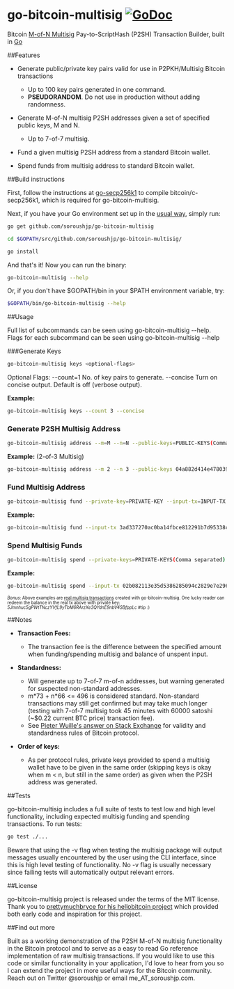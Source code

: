 # go-bitcoin-multisig [![GoDoc](https://godoc.org/github.com/soroushjp/go-bitcoin-multisig?status.svg)](https://godoc.org/github.com/soroushjp/go-bitcoin-multisig)

Bitcoin [M-of-N Multisig](https://bitcoin.org/en/developer-guide#escrow-and-arbitration) Pay-to-ScriptHash (P2SH) Transaction Builder, built in [Go](https://golang.org/)

##Features

* Generate public/private key pairs valid for use in P2PKH/Multisig Bitcoin transactions
	- Up to 100 key pairs generated in one command.
	- **PSEUDORANDOM**. Do not use in production without adding randomness.

* Generate M-of-N multisig P2SH addresses given a set of specified public keys, M and N.
	- Up to 7-of-7 multisig.

* Fund a given multisig P2SH address from a standard Bitcoin wallet.

* Spend funds from multisig address to standard Bitcoin wallet.

##Build instructions

First, follow the instructions at [go-secp256k1](https://github.com/toxeus/go-secp256k1) to compile bitcoin/c-secp256k1, which is required for go-bitcoin-multisig.

Next, if you have your Go environment set up in the [usual way](https://golang.org/doc/code.html), simply run:

```bash
go get github.com/soroushjp/go-bitcoin-multisig

cd $GOPATH/src/github.com/soroushjp/go-bitcoin-multisig/

go install
```

And that's it! Now you can run the binary:

```bash
go-bitcoin-multisig --help
```

Or, if you don't have $GOPATH/bin in your $PATH environment variable, try:

```bash
$GOPATH/bin/go-bitcoin-multisig --help
```

##Usage

Full list of subcommands can be seen using go-bitcoin-multisig --help.
Flags for each subcommand can be seen using go-bitcoin-multisig <subcommand> --help

###Generate Keys

```bash
go-bitcoin-multisig keys <optional-flags>
```

Optional Flags:
  --count=1  No. of key pairs to generate.
  --concise  Turn on concise output. Default is off (verbose output).

**Example:**

```bash
go-bitcoin-multisig keys --count 3 --concise
```

### Generate P2SH Multisig Address

```bash
go-bitcoin-multisig address --m=M --n=N --public-keys=PUBLIC-KEYS(Comma separated, Hex format)
```

**Example:** (2-of-3 Multisig)

```bash
go-bitcoin-multisig address --m 2 --n 3 --public-keys 04a882d414e478039cd5b52a92ffb13dd5e6bd4515497439dffd691a0f12af9575fa349b5694ed3155b136f09e63975a1700c9f4d4df849323dac06cf3bd6458cd,046ce31db9bdd543e72fe3039a1f1c047dab87037c36a669ff90e28da1848f640de68c2fe913d363a51154a0c62d7adea1b822d05035077418267b1a1379790187,0411ffd36c70776538d079fbae117dc38effafb33304af83ce4894589747aee1ef992f63280567f52f5ba870678b4ab4ff6c8ea600bd217870a8b4f1f09f3a8e83 
```

### Fund Multisig Address

```bash
go-bitcoin-multisig fund --private-key=PRIVATE-KEY --input-tx=INPUT-TX --amount=AMOUNT --destination=DESTINATION
```

**Example:**

```bash
go-bitcoin-multisig fund --input-tx 3ad337270ac0ba14fbce812291b7d95338c878709ea8123a4d88c3c29efbc6ac --private-key 5JJyqG4bb15zqi7fTA4b227aUxQhBo1Ux6qX69ngeXYLr7fk2hs --destination 347N1Thc213QqfYCz3PZkjoJpNv5b14kBd --amount 65600
```

### Spend Multisig Funds

```bash
go-bitcoin-multisig spend --private-keys=PRIVATE-KEYS(Comma separated) --destination=DESTINATION --redeemScript=REDEEMSCRIPT --input-tx=INPUT-TX --amount=AMOUNT
```

**Example:**

```bash
go-bitcoin-multisig spend --input-tx 02b082113e35d5386285094c2829e7e2963fa0b5369fb7f4b79c4c90877dcd3d --amount 55600 --destination 18tiB1yNTzJMCg6bQS1Eh29dvJngq8QTfx --private-keys 5JruagvxNLXTnkksyLMfgFgf3CagJ3Ekxu5oGxpTm5mPfTAPez3,5JjHVMwJdjPEPQhq34WMUhzLcEd4SD7HgZktEh8WHstWcCLRceV --redeemScript 524104a882d414e478039cd5b52a92ffb13dd5e6bd4515497439dffd691a0f12af9575fa349b5694ed3155b136f09e63975a1700c9f4d4df849323dac06cf3bd6458cd41046ce31db9bdd543e72fe3039a1f1c047dab87037c36a669ff90e28da1848f640de68c2fe913d363a51154a0c62d7adea1b822d05035077418267b1a1379790187410411ffd36c70776538d079fbae117dc38effafb33304af83ce4894589747aee1ef992f63280567f52f5ba870678b4ab4ff6c8ea600bd217870a8b4f1f09f3a8e8353ae
```

<sub><sup>*Bonus*: Above examples are [real multisig transactions](https://blockchain.info/tx/eeab3ef6cbea5f812b1bb8b8270a163b781eb7cde10ae5a7d8a3f452a57dca93) created with go-bitcoin-multisig. One lucky reader can redeem the balance in the real tx above with private key: *5Jmnhuc5gPWtTNczYVfL9yTbM6RArzXe3QYdnE9nbV4SBfppLc* #tip :)</sub></sup>

##Notes

* **Transaction Fees:**
	* The transaction fee is the difference between the specified amount when funding/spending multisig and balance of unspent input. 

* **Standardness:**
	* Will generate up to 7-of-7 m-of-n addresses, but warning generated for suspected non-standard addresses. 
	* m\*73 + n\*66 <= 496 is considered standard. Non-standard transactions may still get confirmed but may take much longer (testing with 7-of-7 multisig took 45 minutes with 60000 satoshi (~$0.22 current BTC price) transaction fee).
	* See [Pieter Wuille's answer on Stack Exchange](http://bitcoin.stackexchange.com/questions/23893/what-are-the-limits-of-m-and-n-in-m-of-n-multisig-addresses) for validity and standardness rules of Bitcoin protocol.

* **Order of keys:**
	* As per protocol rules, private keys provided to spend a multisig wallet have to be given in the same order (skipping keys is okay when m < n, but still in the same order) as given when the P2SH address was generated.

##Tests

go-bitcoin-multisig includes a full suite of tests to test low and high level functionality, including expected multisig funding and spending transactions. To run tests:

```bash
go test ./...
```

Beware that using the -v flag when testing the multisig package will output messages usually encountered by the user using the CLI interface, since this is high level testing of functionality. No -v flag is usually necessary since failing tests will automatically output relevant errors.

##License

go-bitcoin-multisig project is released under the terms of the MIT license. Thank you to [prettymuchbryce for his hellobitcoin project](https://github.com/prettymuchbryce/hellobitcoin) which provided both early code and inspiration for this project.

##Find out more

Built as a working demonstration of the P2SH M-of-N multisig functionality in the Bitcoin protocol and to serve as a easy to read Go reference implementation of raw multisig transactions. If you would like to use this code or similar functionality in your application, I'd love to hear from you so I can extend the project in more useful ways for the Bitcoin community. Reach out on Twitter @soroushjp or email me_AT_soroushjp.com.
